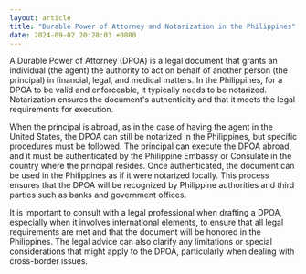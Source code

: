 ```yaml
---
layout: article
title: "Durable Power of Attorney and Notarization in the Philippines"
date: 2024-09-02 20:28:03 +0800
---
```


<p>A Durable Power of Attorney (DPOA) is a legal document that grants an individual (the agent) the authority to act on behalf of another person (the principal) in financial, legal, and medical matters. In the Philippines, for a DPOA to be valid and enforceable, it typically needs to be notarized. Notarization ensures the document's authenticity and that it meets the legal requirements for execution.</p><p>When the principal is abroad, as in the case of having the agent in the United States, the DPOA can still be notarized in the Philippines, but specific procedures must be followed. The principal can execute the DPOA abroad, and it must be authenticated by the Philippine Embassy or Consulate in the country where the principal resides. Once authenticated, the document can be used in the Philippines as if it were notarized locally. This process ensures that the DPOA will be recognized by Philippine authorities and third parties such as banks and government offices.</p><p>It is important to consult with a legal professional when drafting a DPOA, especially when it involves international elements, to ensure that all legal requirements are met and that the document will be honored in the Philippines. The legal advice can also clarify any limitations or special considerations that might apply to the DPOA, particularly when dealing with cross-border issues.</p>